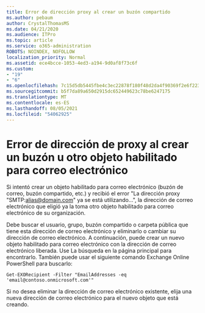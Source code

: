```yaml
---
title: Error de dirección proxy al crear un buzón compartido
ms.author: pebaum
author: CrystalThomasMS
ms.date: 04/21/2020
ms.audience: ITPro
ms.topic: article
ms.service: o365-administration
ROBOTS: NOINDEX, NOFOLLOW
localization_priority: Normal
ms.assetid: ece4bcce-1053-4ed3-a194-9d0af8f73c6f
ms.custom:
- "19"
- "6"
ms.openlocfilehash: 7c15d5db5445fbe4c3ec22878f180f48d2da4f90369f2e6f223916646eb19c12
ms.sourcegitcommit: b5f7da89a650d2915dc652449623c78be6247175
ms.translationtype: MT
ms.contentlocale: es-ES
ms.lasthandoff: 08/05/2021
ms.locfileid: "54062925"
---
```

# <a name="proxy-address-error-while-creating-a-mailbox-or-other-email-enabled-object"></a>Error de dirección de proxy al crear un buzón u otro objeto habilitado para correo electrónico

Si intentó crear un objeto habilitado para correo electrónico (buzón de correo, buzón compartido, etc.) y recibió el error "La dirección proxy "SMTP:alias@domain.com" ya se está utilizando...", la dirección de correo electrónico que eligió ya la toma otro objeto habilitado para correo electrónico de su organización.
  
Debe buscar el usuario, grupo, buzón compartido o carpeta pública que tiene esta dirección de correo electrónico y eliminarlo o cambiar su dirección de correo electrónico. A continuación, puede crear un nuevo objeto habilitado para correo electrónico con la dirección de correo electrónico liberada. Use La búsqueda en la página principal para encontrarlo. También puede usar el siguiente comando Exchange Online PowerShell para buscarlo:

`
    Get-EXORecipient -Filter "EmailAddresses -eq 'email@contoso.onmicrosoft.com'"
`
  
Si no desea eliminar la dirección de correo electrónico existente, elija una nueva dirección de correo electrónico para el nuevo objeto que está creando.
  